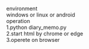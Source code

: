 environment  
    windows or linux or android  
operation  
    1.python diary_memo.py  
    2.start html by chrome or edge  
    3.operete on browser  
